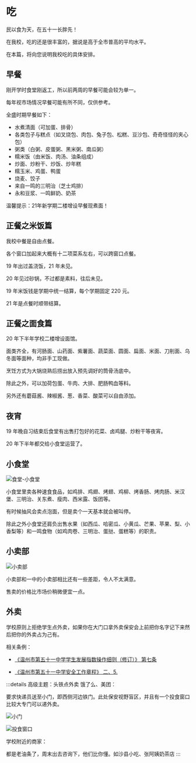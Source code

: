 # 吃

民以食为天，在五十一长胖先！

在我校，吃的还是很丰富的，据说是高于全市普高的平均水平。

在本篇，将向您说明我校吃的具体安排。

## 早餐

刚开学时食堂刚返工，所以前两周的早餐可能会较为单一。

每年视市场情况早餐可能有所不同，仅供参考。

全盛时期早餐如下：

- 水煮清面（可加蛋、排骨）
- 各类包子与糕点（如叉烧包、肉包、兔子包、松糕、豆沙包、奇奇怪怪的夹心包）
- 粥类（白粥、皮蛋粥、黑米粥、南瓜粥）
- 糯米饭（由米饭、肉汤、油条组成）
- 炒面、炒粉干、炒饭、炒年糕
- 糯玉米、鸡蛋、鸭蛋
- 烧麦、饺子
- 来自一鸣的三明治（芝士鸡排）
- 永和豆浆、一鸣鲜奶、奶茶

温馨提示：21年新学期二楼增设早餐现煮面！

## 正餐之米饭篇

我校中餐是自由点餐。

各个窗口加起来大概有十二项菜系左右，可以跨窗口点餐。

19 年出过盖浇饭，21 年未见。

20 年见过砂锅，不过都是素料，往后未见。

19 年米饭钱是学期中统一结算，每个学期固定 220 元。

21 年是点餐时顺带结算。

## 正餐之面食篇

20 年下半年学校二楼增设面馆。

面类齐全，有河肠面、山药面、紫薯面、蔬菜面、圆面、扁面、米面、刀削面、乌冬面等面种，均非手工现做。

烹饪方式为大锅烧熟后捞出放入预先调好的筒骨汤底中。

除此之外，可以加荷包蛋、牛肉、大排、肥肠鸭血等料。

另外还有蘑菇酱、辣椒酱、葱、香菜、酸菜可以自由添加。

## 夜宵

19 年晚自习结束后食堂有出售打包好的花菜、卤鸡腿、炒粉干等夜宵。

20 年下半年都交给小食堂运营了。

## 小食堂

![食堂-小食堂](https://static.wd-ljt.com/ray-51-images-new/食堂-小食堂.jpg?x-oss-process=image/resize,h_1080)

小食堂里卖各种速食食品，如鸡排、鸡翅、烤翅、鸡柳、烤香肠、烤肉肠、米汉堡、三明治、关东煮、瘦肉、西米露、饭团等。

有时候抽风会卖点泡面，但是卖个一天基本就会被叫停。

除此之外小食堂还肩负出售水果（如西瓜、哈密瓜、小黄瓜、芒果、苹果、梨、小香梨等）和一鸣食物（如鸡肉卷、三明治、蛋挞、蛋糕等）的职责。

## 小卖部

![小卖部](https://static.wd-ljt.com/ray-51-images-new/小卖部.jpg?x-oss-process=image/resize,h_1080)

小卖部和一中的小卖部相比还有一些差距，令人不太满意。

售卖的价格比市场价稍微便宜一点。

## 外卖

学校原则上拒绝学生点外卖，如果你在大门口拿外卖保安会上前把你名字记下来然后把你的外卖占为己有。

相关条例：

- [《温州市第五十一中学学生发展指数操作细则（修订）》 第七条](../规章制度/文件/二、常规管理相关条例/（二）温州市第五十一中学学生发展指数操作细则（修订）.html)

- [《温州市第五十一中学安全工作章程》 二、5.](../规章制度/文件/五、安全注意事项/（一）温州市第五十一中学安全工作章程.html)

:::details 高级主题：头铁点外卖
饿了么、美团：

要求快递员送至小门，即西侧河边铁门。此处保安视野盲区，并且有一个投食窗口比较大专门可以递外卖。

![小门](https://static.wd-ljt.com/ray-51-images-new/小门.jpg?x-oss-process=image/resize,h_1080)

![投食窗口](https://static.wd-ljt.com/ray-51-images-new/投食窗口.jpg?x-oss-process=image/resize,h_1080)

学校附近的商家：

都是老油条了，周末出去咨询下，他们比你懂。如沙县小吃、张阿姨奶茶店
:::
